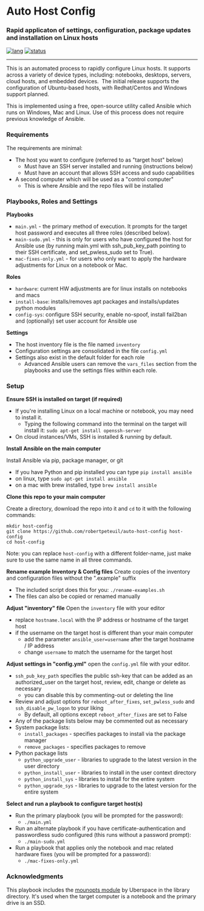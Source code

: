# Auto Host Config
### Rapid applicaton of settings, configuration, package updates and installation on Linux hosts
[![lang](https://img.shields.io/badge/language-ansible-3572A5.svg?style=flat-square)](https://github.com/robertpeteuil/auto-host-config)
[![status](https://img.shields.io/badge/status-stable-brightgreen.svg?style=flat-square)](https://github.com/robertpeteuil/auto-host-config)

---

This is an automated process to rapidly configure Linux hosts.  It supports across a variety of device types, including: notebooks, desktops, servers, cloud hosts, and embedded devices.  The initial release supports the configuration of Ubuntu-based hosts, with Redhat/Centos and Windows support planned.

This is implemented using a free, open-source utility called Ansible which runs on Windows, Mac and Linux.  Use of this process does not require previous knowledge of Ansible. 

### Requirements
The requirements are minimal:
- The host you want to configure (referred to as "target host" below)
  - Must have an SSH server installed and running (instructions below)
  - Must have an account that allows SSH access and sudo capabilities
- A second computer which will be used as a "control computer"
  - This is where Ansible and the repo files will be installed


### Playbooks, Roles and Settings

**Playbooks**
- `main.yml` - the primary method of execution.  It prompts for the target host password and executes all three roles (described below).
- `main-sudo.yml` - this is only for users who have configured the host for Ansible use (by running main.yml with ssh_pub_key_path pointing to their SSH certificate, and set_pwless_sudo set to True).
- `mac-fixes-only.yml` - for users who only want to apply the hardware adjustments for Linux on a notebook or Mac.

**Roles**
- `hardware`: current HW adjustments are for linux installs on notebooks and macs
- `install-base`: installs/removes apt packages and installs/updates python modules
- `config-sys`: configure SSH security, enable no-spoof, install fail2ban and (optionally) set user account for Ansible use

**Settings**
- The host inventory file is the file named `inventory`
- Configuration settings are consolidated in the file `config.yml`
- Settings also exist in the default folder for each role
  - Advanced Ansible users can remove the `vars_files` section from the playbooks and use the settings files within each role.

### Setup

**Ensure SSH is installed on target (if required)**
- If you're installing Linux on a local machine or notebook, you may need to install it.
  - Typing the following command into the terminal on the target will install it: `sudo apt-get install openssh-server`
- On cloud instances/VMs, SSH is installed & running by default.

**Install Ansible on the main computer**

Install Ansible via pip, package manager, or git
- If you have Python and pip installed you can type `pip install ansible`
- on linux, type `sudo apt-get install ansible`
- on a mac with brew installed, type `brew install ansible`

**Clone this repo to your main computer**

Create a directory, download the repo into it and `cd` to it with the following commands:

```
mkdir host-config
git clone https://github.com/robertpeteuil/auto-host-config host-config
cd host-config
```

Note: you can replace `host-config` with a different folder-name, just make sure to use the same name in all three commands.


**Rename example Inventory & Config files**
Create copies of the inventory and configuration files without the ".example" suffix
- The included script does this for you: `./rename-examples.sh`
- The files can also be copied or renamed manually

**Adjust "inventory" file**
Open the `inventory` file with your editor
- replace `hostname.local` with the IP address or hostname of the target host
- if the username on the target host is different than your main computer
  - add the parameter `ansible_user=username` after the target hostname / IP address
  - change `username` to match the username for the target host

**Adjust settings in "config.yml"**
open the `config.yml` file with your editor.
- `ssh_pub_key_path` specifies the public ssh-key that can be added as an authorized_user on the target host, review, edit, change or delete as necessary
  - you can disable this by commenting-out or deleting the line
- Review and adjust options for `reboot_after_fixes`, `set_pwless_sudo` and `ssh_disable_pw_logon` to your liking
  - By default, all options except `reboot_after_fixes` are set to False
- Any of the package lists below may be commented out as necessary
- System package lists:
  - `install_packages` - specifies packages to install via the package manager
  - `remove_packages` - specifies packages to remove
- Python package lists
  - `python_upgrade_user` - libraries to upgrade to the latest version in the user directory
  - `python_install_user` - libraries to install in the user context directory
  - `python_install_sys` - libraries to install for the entire system
  - `python_upgrade_sys` - libraries to upgrade to the latest version for the entire system

**Select and run a playbook to configure target host(s)**
- Run the primary playbook (you will be prompted for the password):
  - `./main.yml`
- Run an alternate playbook if you have certificate-authentication and passwordless sudo configured (this runs without a password prompt):
  - `./main-sudo.yml`
- Run a playbook that applies only the notebook and mac related hardware fixes (you will be prompted for a password):
  - `./mac-fixes-only.yml`

### Acknowledgments

This playbook includes the [mounopts module](https://github.com/Uberspace/ansible-mountopts) by Uberspace in the library directory.  It's used when the target computer is a notebook and the primary drive is an SSD.

